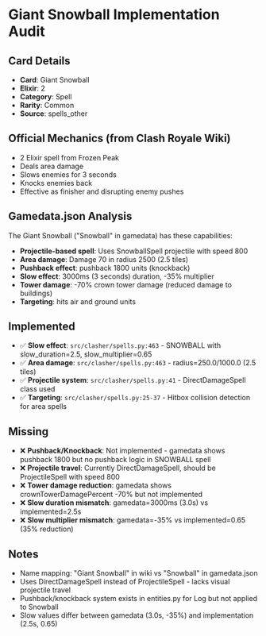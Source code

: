 # Giant Snowball Implementation Audit

## Card Details
- **Card**: Giant Snowball
- **Elixir**: 2
- **Category**: Spell
- **Rarity**: Common
- **Source**: spells_other

## Official Mechanics (from Clash Royale Wiki)
- 2 Elixir spell from Frozen Peak
- Deals area damage
- Slows enemies for 3 seconds
- Knocks enemies back
- Effective as finisher and disrupting enemy pushes

## Gamedata.json Analysis
The Giant Snowball ("Snowball" in gamedata) has these capabilities:
- **Projectile-based spell**: Uses SnowballSpell projectile with speed 800
- **Area damage**: Damage 70 in radius 2500 (2.5 tiles)
- **Pushback effect**: pushback 1800 units (knockback)
- **Slow effect**: 3000ms (3 seconds) duration, -35% multiplier
- **Tower damage**: -70% crown tower damage (reduced damage to buildings)
- **Targeting**: hits air and ground units

## Implemented
- ✅ **Slow effect**: `src/clasher/spells.py:463` - SNOWBALL with slow_duration=2.5, slow_multiplier=0.65
- ✅ **Area damage**: `src/clasher/spells.py:463` - radius=250.0/1000.0 (2.5 tiles)
- ✅ **Projectile system**: `src/clasher/spells.py:41` - DirectDamageSpell class used
- ✅ **Targeting**: `src/clasher/spells.py:25-37` - Hitbox collision detection for area spells

## Missing
- ❌ **Pushback/Knockback**: Not implemented - gamedata shows pushback 1800 but no pushback logic in SNOWBALL spell
- ❌ **Projectile travel**: Currently DirectDamageSpell, should be ProjectileSpell with speed 800
- ❌ **Tower damage reduction**: gamedata shows crownTowerDamagePercent -70% but not implemented
- ❌ **Slow duration mismatch**: gamedata=3000ms (3.0s) vs implemented=2.5s
- ❌ **Slow multiplier mismatch**: gamedata=-35% vs implemented=0.65 (35% reduction)

## Notes
- Name mapping: "Giant Snowball" in wiki vs "Snowball" in gamedata.json
- Uses DirectDamageSpell instead of ProjectileSpell - lacks visual projectile travel
- Pushback/knockback system exists in entities.py for Log but not applied to Snowball
- Slow values differ between gamedata (3.0s, -35%) and implementation (2.5s, 0.65)